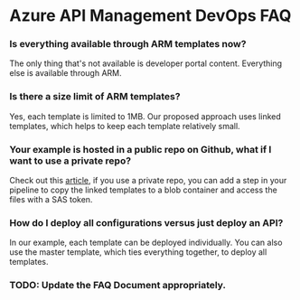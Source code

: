 # Azure API Management DevOps FAQ

### Is everything available through ARM templates now?
The only thing that's not available is developer portal content. Everything else is available through ARM.  

### Is there a size limit of ARM templates?
Yes, each template is limited to 1MB. Our proposed approach uses linked templates, which helps to keep each template relatively small. 

### Your example is hosted in a public repo on Github, what if I want to use a private repo? 
Check out this [article](https://blog.eldert.net/api-management-ci-cd-using-arm-templates-linked-template/), if you use a private repo, you can add a step in your pipeline to copy the linked templates to a blob container and access the files with a SAS token. 

### How do I deploy all configurations versus just deploy an API?
In our example, each template can be deployed individually. You can also use the master template, which ties everything together, to deploy all templates.  

### TODO: Update the FAQ Document appropriately. 
